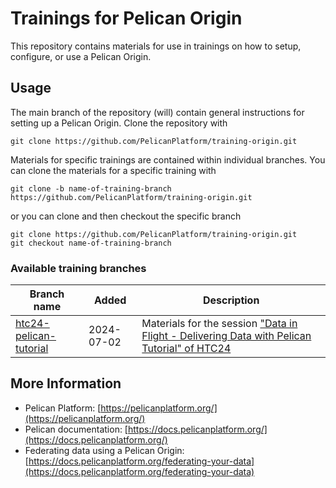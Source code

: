 # Trainings for Pelican Origin

This repository contains materials for use in trainings on how to setup, configure, or use a Pelican Origin.

## Usage

The main branch of the repository (will) contain general instructions for setting up a Pelican Origin. Clone the repository with

```
git clone https://github.com/PelicanPlatform/training-origin.git
```

Materials for specific trainings are contained within individual branches. You can clone the materials for a specific training with

```
git clone -b name-of-training-branch https://github.com/PelicanPlatform/training-origin.git
```

or you can clone and then checkout the specific branch

```
git clone https://github.com/PelicanPlatform/training-origin.git
git checkout name-of-training-branch
```

### Available training branches

| Branch name | Added | Description |
| --- | --- | --- |
| [htc24-pelican-tutorial](https://github.com/PelicanPlatform/training-origin/tree/htc24-pelican-tutorial) | 2024-07-02 | Materials for the session ["Data in Flight - Delivering Data with Pelican Tutorial" of HTC24](https://agenda.hep.wisc.edu/event/2175/sessions/3189/#20240710) |

## More Information

* Pelican Platform: [https://pelicanplatform.org/](https://pelicanplatform.org/)
* Pelican documentation: [https://docs.pelicanplatform.org/](https://docs.pelicanplatform.org/)
* Federating data using a Pelican Origin: [https://docs.pelicanplatform.org/federating-your-data](https://docs.pelicanplatform.org/federating-your-data)
